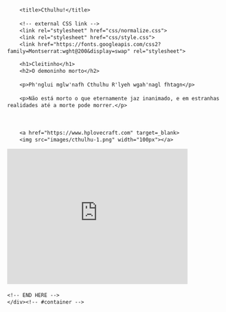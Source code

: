 <!DOCTYPE html>
<html lang="en">
<head>
    	<meta charset="utf-8">
    	<meta name="keywords" content="cthulhu, dead, monster, lovecraft">

		<title>Cthulhu!</title>
		
		<!-- external CSS link -->
		<link rel="stylesheet" href="css/normalize.css">
		<link rel="stylesheet" href="css/style.css">
		<link href="https://fonts.googleapis.com/css2?family=Montserrat:wght@200&display=swap" rel="stylesheet">
</head>
</head>

<body>
	<div id="container">
	<!-- START HERE --> 

		<h1>Cleitinho</h1>
		<h2>O demoninho morto</h2>
			
		<p>Ph'nglui mglw'nafh Cthulhu R'lyeh wgah'nagl fhtagn</p>

		<p>Não está morto o que eternamente jaz inanimado, e em estranhas realidades até a morte pode morrer.</p>

		

		<a href="https://www.hplovecraft.com" target=_blank>
		<img src="images/cthulhu-1.png" width="100px"></a>

<iframe width="420" height="315" src="https://www.youtube.com/embed/K-SueSDSyMs" frameborder="0" allow="accelerometer; autoplay; clipboard-write; encrypted-media; gyroscope; picture-in-picture" allowfullscreen></iframe>


		

	<!-- END HERE --> 
	</div><!-- #container --> 
</body>
</html>
